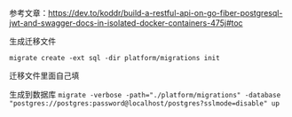 参考文章：https://dev.to/koddr/build-a-restful-api-on-go-fiber-postgresql-jwt-and-swagger-docs-in-isolated-docker-containers-475j#toc


生成迁移文件

```migrate create -ext sql -dir platform/migrations init```

迁移文件里面自己填

生成到数据库
```migrate -verbose -path="./platform/migrations" -database "postgres://postgres:password@localhost/postgres?sslmode=disable" up```
